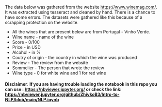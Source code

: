 The data below was gathered from the website https://www.winemag.com/. It was extracted using tesseract and cleaned by hand. There is a chance to have some errors. The datasets were gathered like this because of a scrapping protection on the website.

* All the wines that are present below are from Portugal - Vinho Verde.
* Wine name - name of the wine
* Score - 0/100
* Price - in USD
* Alcohol - in %
* Coutry of origin - the country in which the wine was produced
* Review - The review from the website
* Sommelier - The person that wrote the review
* Wine type - 0 for white wine and 1 for red wine

#### Disclaimer: If you are having trouble loading the notebook in this repo you can use : https://nbviewer.jupyter.org/ or check the link: https://nbviewer.jupyter.org/github/ZhivkoB3/Intro-to-NLP/blob/main/NLP.ipynb
